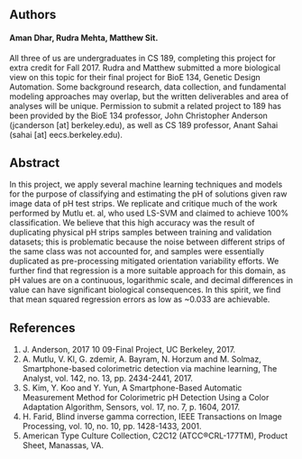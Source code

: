 ## Authors
#### Aman Dhar, Rudra Mehta, Matthew Sit.
All three of us are undergraduates in CS 189, completing this project for extra credit for Fall 2017. Rudra and Matthew submitted a more biological view on this topic for their final project for BioE 134, Genetic Design Automation. Some background research, data collection, and fundamental modeling approaches may overlap, but the written deliverables and area of analyses will be unique. Permission to submit a related project to 189 has been provided by the BioE 134 professor, John Christopher Anderson (jcanderson [at] berkeley.edu), as well as CS 189 professor, Anant Sahai (sahai [at] eecs.berkeley.edu).

## Abstract
In this project, we apply several machine learning
techniques and models for the purpose of classifying and estimating
the pH of solutions given raw image data of pH test
strips. We replicate and critique much of the work performed by
Mutlu et. al, who used LS-SVM and claimed to achieve 100%
classification. We believe that this high accuracy was the result
of duplicating physical pH strips samples between training and
validation datasets; this is problematic because the noise between
different strips of the same class was not accounted for, and
samples were essentially duplicated as pre-processing mitigated
orientation variability efforts. We further find that regression is
a more suitable approach for this domain, as pH values are on
a continuous, logarithmic scale, and decimal differences in value
can have significant biological consequences. In this spirit, we
find that mean squared regression errors as low as ~0.033 are
achievable.

## References
1. J. Anderson, 2017 10 09-Final Project, UC Berkeley, 2017.
2. A. Mutlu, V. Kl, G. zdemir, A. Bayram, N. Horzum and M. Solmaz, Smartphone-based colorimetric detection via machine learning, The Analyst, vol. 142, no. 13, pp. 2434-2441, 2017.
3. S. Kim, Y. Koo and Y. Yun, A Smartphone-Based Automatic Measurement Method for Colorimetric pH Detection Using a Color Adaptation Algorithm, Sensors, vol. 17, no. 7, p. 1604, 2017.
4. H. Farid, Blind inverse gamma correction, IEEE Transactions on Image Processing, vol. 10, no. 10, pp. 1428-1433, 2001.
5. American Type Culture Collection, C2C12 (ATCC®CRL-177TM), Product Sheet, Manassas, VA.
